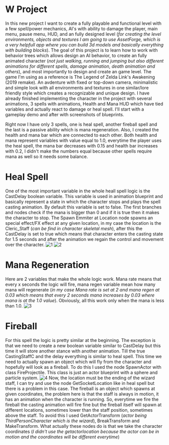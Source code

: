 # W Project

In this new project I want to create a fully playable and functional level with a few spell/power mechanics, AI's with ability to damage the player, main menu, pause menu, HUD, and an fully designed level (*for creating the level environments, objects and textures I am going to use AssetForge, which is a very helpfull app where you can build 3d models and basically everything with building blocks*). The goal of this project is to learn how to work with behavior trees which allows design an AI behavior, to create an fully animated character (*not just walking, running and jumping but also different animations for different spells, damage animation, death animation and others*), and most importantly to design and create an game level. The game I'm using as a reference is The Legend of Zelda Link's Awakening (2019 remake). An avdenture with fixed or top-down camera, minimalistic and simple look with all environments and textures in one similar/lore friendly style which creates a recognizable and unique design.
I have already finished implementing the character in the project with several animations, 3 spells with animations, Health and Mana HUD which have tied variables and actually react to damage or heal spell.
I'll start with a gameplay demo and after with screenshots of blueprints.


Right now I have only 3 spells, one is heal spell, another fireball spell and the last is a passive ability which is mana regeneration. Also, I created the health and mana bar which are connected to each other. Both health and mana represent variables with value equal to 1.0, everytime the player uses the heal spell, the mana bar decreases with 0.15 and health bar increases with 0.2, I didn't make the numbers equal because other spells require mana as well so it needs some balance. 

# Heal Spell

One of the most important variable in the whole heall spell logic is the CastDelay boolean variable. This variable is used in animation blueprint and basically represent a state in which the character stops and plays the spell casting animation. By default this variable is set to false. The first branches and nodes check if the mana is bigger than 0 and if it is true then it makes the character to stop. The Spawn Emmiter at Location node spawns an special effect/FX effect at any given location, in my case the location is the Cleric_Staff (*can be find in character skeletal mesh*), after this the CastDelay is set to true which means that character enters the casting state for 1.5 seconds and after the animation we regain the control and movement over the character.
![1](https://user-images.githubusercontent.com/90534698/134270353-d1558662-fcdd-49ea-8a84-15bd4e87a89c.png)
![2](https://user-images.githubusercontent.com/90534698/134270397-4a99865a-75db-47da-9ac5-2936d603cffd.png)

# Mana Regeneration

Here are 2 variables that make the whole logic work. Mana rate means that every x seconds the logic will fire, mana regen variable mean how many mana will regenerate (*in my case Mana rate is set at 2 and mana regen at 0.03 which means that every 2 seconds mana increases by 0.03 where mana is at the 1.0 value*). Obviously, all this work only when the mana is less than 1.0.
![3](https://user-images.githubusercontent.com/90534698/134272348-baebe5f2-280a-434b-b128-e2905a6adb7d.png)

# Fireball

For this spell the logic is pretty similar at the beginning. The exception is that we need to create a new boolean variable similar to CastDelay but this time it will store another stance with another animation. Till the true CastingStaffC and the delay everything is similar to heal spell. This time we need to actually spawn an object which will fly from the character and hopefully will look as a fireball. To do this I used the node SpawnActor with class FireProjectile. This class is just an actor blueprint with a sphere and particle system.
![4](https://user-images.githubusercontent.com/90534698/134273421-8805fa02-c413-4f01-993a-64d0e20b15fa.png)
Now, the location must be the ending of the wizard staff, I can try and use the node GetSocketLocation like in heal spell but there is a problem in this case. The fireball is an object which spawns at given coordinates, the problem here is that the staff is always in motion, it has an animation when the character is running. So, everytime we fire the fireball the casting animation will fire fine but the fireball itself will spawn at different locations, sometimes lower than the staff position, sometimes above the staff. To avoid this I used GetActorTransform (*actor being ThirdPersonCharacter which is the wizard*), BreakTransform and MakeTransform. What actually these nodes do is that we take the character coordinates (*I didn't use the getactorlocation because the actor can be in motion and the coordinates will be different everytime*)

